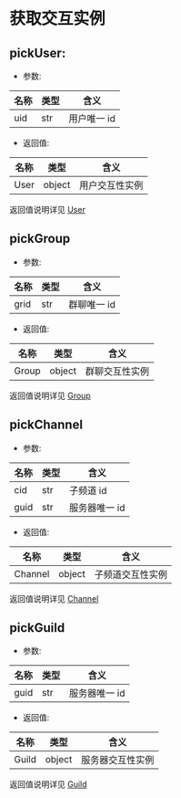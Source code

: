 # 获取交互实例
## pickUser:
* 参数:

| 名称 | 类型 | 含义 |
| -- | -- | -- |
| uid | str | 用户唯一 id |

* 返回值:

| 名称 | 类型 | 含义 |
| -- | -- | -- |
| User | object | 用户交互性实例 |

返回值说明详见 [User]()

## pickGroup
* 参数:

| 名称 | 类型 | 含义 |
| -- | -- | -- |
| grid | str | 群聊唯一 id |

* 返回值:

| 名称 | 类型 | 含义 |
| -- | -- | -- |
| Group | object | 群聊交互性实例 |

返回值说明详见 [Group]()

## pickChannel
* 参数:

| 名称 | 类型 | 含义 |
| -- | -- | -- |
| cid | str | 子频道 id |
| guid | str | 服务器唯一 id |

* 返回值:

| 名称 | 类型 | 含义 |
| -- | -- | -- |
| Channel | object | 子频道交互性实例 |

返回值说明详见 [Channel]()

## pickGuild
* 参数:

| 名称 | 类型 | 含义 |
| -- | -- | -- |
| guid | str | 服务器唯一 id |

* 返回值:

| 名称 | 类型 | 含义 |
| -- | -- | -- |
| Guild | object | 服务器交互性实例 |

返回值说明详见 [Guild]()